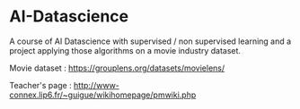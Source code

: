 # AI-Datascience
A course of AI Datascience with supervised / non supervised learning and a project applying those algorithms on a movie industry dataset.

Movie dataset :
https://grouplens.org/datasets/movielens/

Teacher's page :
http://www-connex.lip6.fr/~guigue/wikihomepage/pmwiki.php
